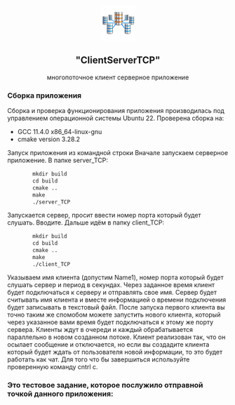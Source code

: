 <!-- PROJECT LOGO -->
<br />
<div align="center">
  <a href="https://github.com/VovaDym/Client_Server_TCP_MultiThread">
    <img src="resourse/LogoTCP.png" alt="Logo" width="80" height="80">
  </a>

<h2 align="center">"ClientServerTCP"</h2>

  <p align="center">
    многопоточное клиент серверное приложение

  </p>
</div>


### <a name="Сборка">Сборка приложения</a>
Сборка и проверка функционирования приложения производилась под управлением операционной системы Ubuntu 22.
Проверена сборка на:

* GCC 11.4.0 x86_64-linux-gnu
* cmake version 3.28.2

Запуск приложения из командной строки
Вначале запускаем серверное приложение. В папке server_TCP:

  	        mkdir build
  	        cd build
  	        cmake ..
  	        make
            ./server_TCP

Запускается сервер, просит ввести номер порта который будет слушать. Вводите.
Дальше идём в папку client_TCP:

            mkdir build
  	        cd build
  	        cmake ..
  	        make
            ./client_TCP
		
Указываем имя клиента (допустим Name1), номер порта который будет слушать сервер и период в секундах. Через заданное время клиент будет подключаться к серверу и отправлять свое имя. Сервер будет считывать имя клиента и вместе информацией о времени подключения будет записывать в текстовый файл. После запуска первого клиента вы точно таким же спомобом можете запустить нового клиента, который через указанное вами время будет подключаться к этому же порту сервера. Клиенты ждут в очереди и каждый обрабатывается параллельно в новом созданном потоке. Клиент реализован так, что он осылает сообщение и отключается, но если вы создадите клиента который будет ждать от пользователя новой информации, то это будет работать как чат.
Для того что бы завершиться используйте проверенную команду cntrl c. 
### Это тестовое задание, которое послужило отправной точкой данного приложения:
 
		

